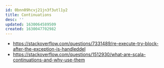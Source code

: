 ```yaml
---
id: 0bnn09hcvj21jn3f3utl1y2
title: Continuations
desc: ''
updated: 1630064589509
created: 1630047702982
---
```


* https://stackoverflow.com/questions/7331489/re-execute-try-block-after-the-exception-is-handleddel
* https://stackoverflow.com/questions/1512930/what-are-scala-continuations-and-why-use-them
